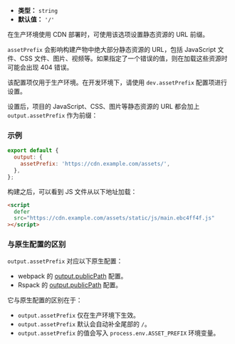 - **类型：** `string`
- **默认值：** `'/'`

在生产环境使用 CDN 部署时，可使用该选项设置静态资源的 URL 前缀。

`assetPrefix` 会影响构建产物中绝大部分静态资源的 URL，包括 JavaScript 文件、CSS 文件、图片、视频等。如果指定了一个错误的值，则在加载这些资源时可能会出现 404 错误。

该配置项仅用于生产环境。在开发环境下，请使用 `dev.assetPrefix` 配置项进行设置。

设置后，项目的 JavaScript、CSS、图片等静态资源的 URL 都会加上 `output.assetPrefix` 作为前缀：

### 示例

```js
export default {
  output: {
    assetPrefix: 'https://cdn.example.com/assets/',
  },
};
```

构建之后，可以看到 JS 文件从以下地址加载：

```html
<script
  defer
  src="https://cdn.example.com/assets/static/js/main.ebc4ff4f.js"
></script>
```

### 与原生配置的区别

`output.assetPrefix` 对应以下原生配置：

- webpack 的 [output.publicPath](https://webpack.js.org/guides/public-path/) 配置。
- Rspack 的 [output.publicPath](https://rspack.dev/zh/config/output#outputpublicpath) 配置。

它与原生配置的区别在于：

- `output.assetPrefix` 仅在生产环境下生效。
- `output.assetPrefix` 默认会自动补全尾部的 `/`。
- `output.assetPrefix` 的值会写入 `process.env.ASSET_PREFIX` 环境变量。
